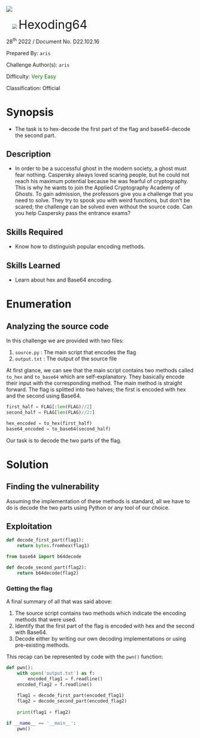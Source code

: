 ![](https://github.com/hackthebox/writeup-templates/raw/master/challenge/assets/images/banner.png)

<img src="https://github.com/hackthebox/writeup-templates/raw/master/challenge/assets/images/htb.png" style="margin-left: 20px; zoom: 80%;" align=left/>
<font size='6'>Hexoding64</font>

28<sup>th</sup> 2022 / Document No. D22.102.16

Prepared By: `aris`

Challenge Author(s): `aris`

Difficulty: <font color=green>Very Easy</font>

Classification: Official

# Synopsis

- The task is to hex-decode the first part of the flag and base64-decode the second part.

## Description

- In order to be a successful ghost in the modern society, a ghost must fear nothing. Caspersky always loved scaring people, but he could not reach his maximum potential because he was fearful of cryptography. This is why he wants to join the Applied Cryptography Academy of Ghosts. To gain admission, the professors give you a challenge that you need to solve. They try to spook you with weird functions, but don't be scared; the challenge can be solved even without the source code. Can you help Caspersky pass the entrance exams?

## Skills Required

- Know how to distinguish popular encoding methods.

## Skills Learned

- Learn about hex and Base64 encoding.

# Enumeration

## Analyzing the source code

In this challenge we are provided with two files:

1. `source.py` : The main script that encodes the flag
2. `output.txt` : The output of the source file

At first glance, we can see that the main script contains two methods called `to_hex` and `to_base64` which are self-explanatory. They basically encode their input with the corresponding method. The main method is straight forward. The flag is splitted into two halves; the first is encoded with hex and the second using Base64.

```python
first_half = FLAG[:len(FLAG)//2]
second_half = FLAG[len(FLAG)//2:]

hex_encoded = to_hex(first_half)
base64_encoded = to_base64(second_half)
```

Our task is to decode the two parts of the flag.

# Solution

## Finding the vulnerability

Assuming the implementation of these methods is standard, all we have to do is decode the two parts using Python or any tool of our choice.

## Exploitation

```python
def decode_first_part(flag1):
	return bytes.fromhex(flag1)
```

```python
from base64 import b64decode

def decode_second_part(flag2):
	return b64decode(flag2)
```

### Getting the flag

A final summary of all that was said above:

1. The source script contains two methods which indicate the encoding methods that were used.
2. Identify that the first part of the flag is encoded with hex and the second with Base64.
3. Decode either by writing our own decoding implementations or using pre-existing methods.

This recap can be represented by code with the `pwn()` function:

```python
def pwn():
	with open('output.txt') as f:
		encoded_flag1 = f.readline()
	encoded_flag2 = f.readline()
        
    flag1 = decode_first_part(encoded_flag1)
    flag2 = decode_second_part(encoded_flag2)
    
    print(flag1 + flag2)

if __name__ == '__main__':
	pwn()
```
